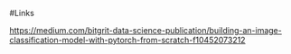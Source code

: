 #Links

https://medium.com/bitgrit-data-science-publication/building-an-image-classification-model-with-pytorch-from-scratch-f10452073212

